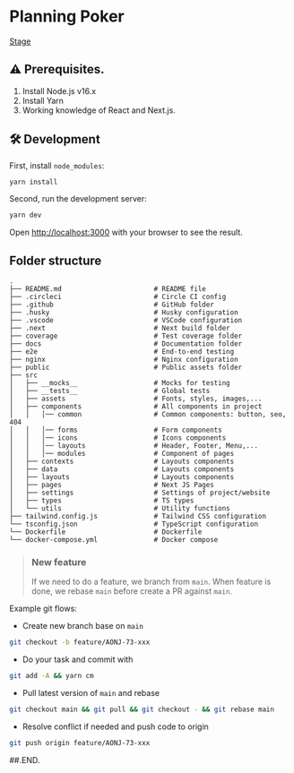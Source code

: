 # Planning Poker

[Stage](https://abc-website-stage.vercel.app)

## ⚠️ Prerequisites.

1. Install Node.js v16.x
2. Install Yarn
3. Working knowledge of React and Next.js.

## 🛠 Development

First, install `node_modules`:

```bash
yarn install
```

Second, run the development server:

```bash
yarn dev
```

Open [http://localhost:3000](http://localhost:3000) with your browser to see the result.

## Folder structure

```shell
.
├── README.md                       # README file
├── .circleci                       # Circle CI config
├── .github                         # GitHub folder
├── .husky                          # Husky configuration
├── .vscode                         # VSCode configuration
├── .next                           # Next build folder
├── coverage                        # Test coverage folder
├── docs                            # Documentation folder
├── e2e                             # End-to-end testing
├── nginx                           # Nginx configuration
├── public                          # Public assets folder
├── src
│   ├── __mocks__                   # Mocks for testing
│   ├── __tests__                   # Global tests
│   ├── assets                      # Fonts, styles, images,...
│   ├── components                  # All components in project
│   │   │── common                  # Common components: button, seo, 404
│   │   │── forms                   # Form components
│   │   │── icons                   # Icons components
│   │   │── layouts                 # Header, Footer, Menu,...
│   │   │── modules                 # Component of pages
│   ├── contexts                    # Layouts components
│   ├── data                        # Layouts components
│   ├── layouts                     # Layouts components
│   ├── pages                       # Next JS Pages
│   ├── settings                    # Settings of project/website
│   ├── types                       # TS types
│   └── utils                       # Utility functions
├── tailwind.config.js              # Tailwind CSS configuration
└── tsconfig.json                   # TypeScript configuration
└── Dockerfile                      # Dockerfile
└── docker-compose.yml              # Docker compose
```

> ### New feature
>
> If we need to do a feature, we branch from `main`. When feature is done, we rebase `main` before create a PR against
> `main`.

Example git flows:

- Create new branch base on `main`

```bash
git checkout -b feature/AONJ-73-xxx
```

- Do your task and commit with

```bash
git add -A && yarn cm
```

- Pull latest version of `main` and rebase

```bash
git checkout main && git pull && git checkout - && git rebase main
```

- Resolve conflict if needed and push code to origin

```bash
git push origin feature/AONJ-73-xxx
```

##.END.
